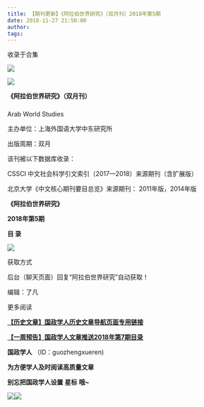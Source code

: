```yaml
---
title: 【期刊更新】《阿拉伯世界研究》（双月刊）2018年第5期
date: 2018-11-27 21:50:00
author: 
tags: 
---
```



收录于合集

![](/images/3486/2.gif)

  

  

![](/images/3486/3.png)

**《阿拉伯世界研究》（双月刊）**

###

Arab World Studies  

主办单位：上海外国语大学中东研究所

出版周期：双月

该刊被以下数据库收录：

CSSCI 中文社会科学引文索引（2017—2018）来源期刊（含扩展版）

北京大学《中文核心期刊要目总览》来源期刊： 2011年版，2014年版

 **《阿拉伯世界研究》**

 **2018年第5期**

 **目 录**

![](/images/3486/4.png)

获取方式

后台（聊天页面）回复“阿拉伯世界研究”自动获取！

  

编辑：了凡

更多阅读

**[【历史文章】国政学人历史文章导航页面专用链接](http://mp.weixin.qq.com/s?__biz=MzI3MTYzMzE5Mw==&mid=2247487647&idx=4&sn=713bf729dca089516e8f304f88955380&chksm=eb3f8ed9dc4807cf89f3e211dd726289dd92edc62a6a8e19953bf2b366bbeffb59d285e95119&scene=21#wechat_redirect)**

**[【一周预告】国政学人文章推送2018年第7期目录](http://mp.weixin.qq.com/s?__biz=MzI3MTYzMzE5Mw==&mid=2247487908&idx=3&sn=c9edb7c565596e2bd96e181acaa42d43&chksm=eb3f8fe2dc4806f4aa2aba4d338e222d61c3b8eca89b5cb829e34dab743260affb7628225cc9&scene=21#wechat_redirect)**

  

 **国政学人** （ID：guozhengxueren)

  

 **为方便学人及时阅读高质量文章**

 **别忘把国政学人设置** **星标** **哦~**

![](/images/3486/5.gif)![](/images/3486/6.gif)

